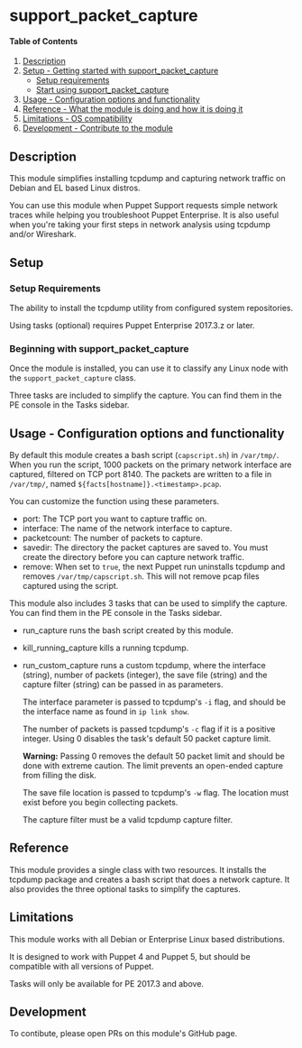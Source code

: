 
# support_packet_capture

#### Table of Contents

1. [Description](#description)
2. [Setup - Getting started with support_packet_capture](#setup)
    * [Setup requirements](#setup-requirements)
    * [Start using support_packet_capture](#start-using-support_packet_capture)
3. [Usage - Configuration options and functionality](#usage)
4. [Reference - What the module is doing and how it is doing it](#reference)
5. [Limitations - OS compatibility](#limitations)
6. [Development - Contribute to the module](#development)

## Description

This module simplifies installing tcpdump and capturing network traffic on Debian and EL based Linux distros.

You can use this module when Puppet Support requests simple network traces while helping you troubleshoot Puppet Enterprise. It is also useful when you're taking your first steps in network analysis using tcpdump and/or Wireshark.

## Setup

### Setup Requirements

The ability to install the tcpdump utility from configured system repositories.

Using tasks (optional) requires Puppet Enterprise 2017.3.z or later.

### Beginning with support_packet_capture

Once the module is installed, you can use it to classify any Linux node with the `support_packet_capture` class.

Three tasks are included to simplify the capture. You can find them in the PE console in the Tasks sidebar.

## Usage - Configuration options and functionality

By default this module creates a bash script (`capscript.sh`) in `/var/tmp/`. When you run the script, 1000 packets on the primary network interface are captured, filtered on TCP port 8140. The packets are written to a file in `/var/tmp/`, named  `${facts[hostname]}.<timestamp>.pcap`.

You can customize the function using these parameters.

* port: The TCP port you want to capture traffic on.
* interface: The name of the network interface to capture.
* packetcount: The number of packets to capture.
* savedir: The directory the packet captures are saved to. You must create the directory before you can capture network traffic.
* remove: When set to `true`, the next Puppet run uninstalls tcpdump and removes `/var/tmp/capscript.sh`. This will not remove pcap files captured using the script.

This module also includes 3 tasks that can be used to simplify the capture. You can find them in the PE console in the Tasks sidebar.

* run_capture runs the bash script created by this module.

* kill_running_capture kills a running tcpdump.

* run_custom_capture runs a custom tcpdump, where the interface (string), number of packets (integer), the save file (string) and the capture filter (string) can be passed in as parameters.

    The interface parameter is passed to tcpdump's `-i` flag, and should be the interface name as found in `ip link show`.

    The number of packets is passed tcpdump's `-c` flag if it is a positive integer. Using 0 disables the task's default 50 packet capture limit.

    **Warning:** Passing 0 removes the default 50 packet limit and should be done with extreme caution. The limit prevents an open-ended capture from filling the disk.

    The save file location is passed to tcpdump's `-w` flag. The location must exist before you begin collecting packets.

    The capture filter must be a valid tcpdump capture filter.

## Reference

This module provides a single class with two resources. It installs the tcpdump package and creates a bash script that does a network capture. It also provides the three optional tasks to simplify the captures.

## Limitations

This module works with all Debian or Enterprise Linux based distributions.

It is designed to work with Puppet 4 and Puppet 5, but should be compatible with all versions of Puppet.

Tasks will only be available for PE 2017.3 and above.

## Development

To contibute, please open PRs on this module's GitHub page.